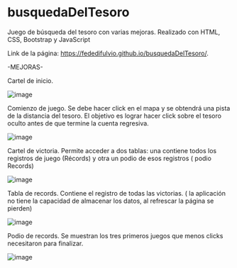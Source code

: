 # busquedaDelTesoro
Juego de búsqueda del tesoro con varias mejoras. Realizado con HTML, CSS, Bootstrap y JavaScript 

Link de la página: https://fededifulvio.github.io/busquedaDelTesoro/.


-MEJORAS- 

Cartel de inicio. 

![image](https://user-images.githubusercontent.com/71615110/106619432-5a7e9900-654f-11eb-9236-e0895294834b.png)



Comienzo de juego. Se debe hacer click en el mapa y se obtendrá una pista de la distancia del tesoro. El objetivo es lograr hacer click sobre  el tesoro oculto antes de que termine la cuenta regresiva. 

![image](https://user-images.githubusercontent.com/71615110/106619763-b0ebd780-654f-11eb-9bbd-a83904642227.png)


Cartel de victoria. Permite acceder a dos tablas: una contiene todos los registros de juego (Récords) y otra un podio de esos registros ( podio Records) 

![image](https://user-images.githubusercontent.com/71615110/106620398-4b4c1b00-6550-11eb-85e2-fd80de0809eb.png) 


Tabla de records. Contiene el registro de todas las victorias. ( la aplicación no tiene la capacidad de almacenar los datos, al refrescar la página se pierden) 

![image](https://user-images.githubusercontent.com/71615110/106622421-5011ce80-6552-11eb-87e6-debeeea77ad1.png)

Podio de records. Se muestran los tres primeros juegos que menos clicks necesitaron para finalizar. 

![image](https://user-images.githubusercontent.com/71615110/106622226-248ee400-6552-11eb-9e4d-aafa05ec86bb.png)
